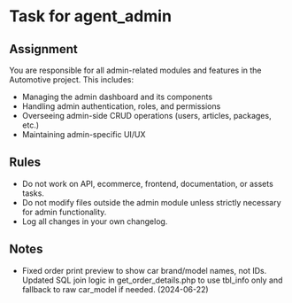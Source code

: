 # Task for agent_admin

## Assignment
You are responsible for all admin-related modules and features in the Automotive project. This includes:
- Managing the admin dashboard and its components
- Handling admin authentication, roles, and permissions
- Overseeing admin-side CRUD operations (users, articles, packages, etc.)
- Maintaining admin-specific UI/UX

## Rules
- Do not work on API, ecommerce, frontend, documentation, or assets tasks.
- Do not modify files outside the admin module unless strictly necessary for admin functionality.
- Log all changes in your own changelog.

## Notes
- Fixed order print preview to show car brand/model names, not IDs. Updated SQL join logic in get_order_details.php to use tbl_info only and fallback to raw car_model if needed. (2024-06-22) 